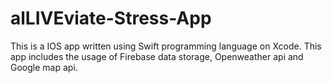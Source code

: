 # alLIVEviate-Stress-App

This is a IOS app written using Swift programming language on Xcode. This app includes the usage of Firebase data storage, Openweather api and Google map api. 
